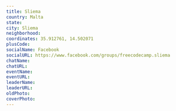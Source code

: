 ```yaml
---
title: Sliema
country: Malta
state: 
city: Sliema
neighborhood: 
coordinates: 35.912761, 14.502071
plusCode:
socialName: Facebook
socialURL: https://www.facebook.com/groups/freecodecamp.sliema
chatName:
chatURL:
eventName:
eventURL:
leaderName:
leaderURL:
oldPhoto: 
coverPhoto:
---
```

